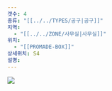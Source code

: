 ```yaml
---
갯수: 4
종류: "[[../../TYPES/공구|공구]]"
지역:
  - "[[../../ZONE/사무실|사무실]]"
위치:
  - "[[PROMADE-BOX]]"
상세위치: S4
설명:
---
```

![](http://192.168.50.22/devices/241123_IMG_0017.jpg)

